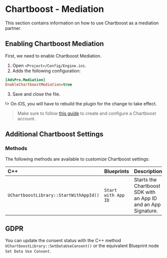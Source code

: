 # Chartboost - Mediation
This section contains information on how to use Chartboost as a mediation partner.

## Enabling Chartboost Mediation
First, we need to enable Chartboost Mediation. 
1. Open `<Project>/Config/Engine.ini`.
2. Adds the following configuration:
```ini
[AdsPro.Mediation]
EnableChartboostMediation=true
```
3. Save and close the file.

!> On iOS, you will have to rebuild the plugin for the change to take effect.

> Make sure to follow [this guide](https://developers.google.com/admob/android/mediation/Chartboost#step_1_set_up_Chartboost) to create 
and configure a Chartboost account.


## Additional Chartboost Settings
### Methods
The following methods are available to customize Chartboost settings:

|C++|Blueprints|Description|
|:----|:-----|:-----|
|`UChartboostLibrary::StartWithAppId()`| `Start with App ID`| Starts the Chartboost SDK with an App ID and an App Signature.|

## GDPR
You can update the consent status with the C++ method `UChartboostLibrary::SetDataUseConsent()` or the equivalent Blueprint node `Set Data Use Consent`.
